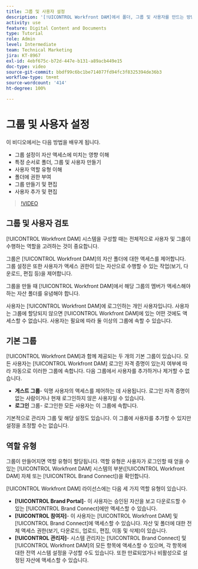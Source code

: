 ```yaml
---
title: 그룹 및 사용자 설정
description: '[!UICONTROL Workfront DAM]에서 폴더, 그룹 및 사용자를 만드는 방법을 알아봅니다. 사용자 역할 유형을 이해하고 폴더에 권한을 부여합니다.'
activity: use
feature: Digital Content and Documents
type: Tutorial
role: Admin
level: Intermediate
team: Technical Marketing
jira: KT-8967
exl-id: 4ebf675c-b72d-447e-b131-a89acb449e15
doc-type: video
source-git-commit: bbdf99c6bc1be714077fd94fc3f8325394de36b3
workflow-type: tm+mt
source-wordcount: '414'
ht-degree: 100%

---
```


# 그룹 및 사용자 설정

이 비디오에서는 다음 방법을 배우게 됩니다.

* 그룹 설정이 자산 액세스에 미치는 영향 이해
* 특정 순서로 폴더, 그룹 및 사용자 만들기
* 사용자 역할 유형 이해
* 폴더에 권한 부여
* 그룹 만들기 및 편집
* 사용자 추가 및 편집

>[!VIDEO](https://video.tv.adobe.com/v/3414470/?quality=12&learn=on&enablevpops=1&captions=kor)

## 그룹 및 사용자 검토

[!UICONTROL Workfront DAM] 시스템을 구성할 때는 전체적으로 사용자 및 그룹이 수행하는 역할을 고려하는 것이 중요합니다.

그룹은 [!UICONTROL Workfront DAM]의 자산 폴더에 대한 액세스를 제어합니다. 그룹 설정은 또한 사용자가 액세스 권한이 있는 자산으로 수행할 수 있는 작업(보기, 다운로드, 편집 등)을 제어합니다.

그룹을 만들 때 [!UICONTROL Workfront DAM]에서 해당 그룹의 멤버가 액세스해야 하는 자산 폴더를 유념해야 합니다.

사용자는 [!UICONTROL Workfront DAM]에 로그인하는 개인 사용자입니다. 사용자는 그룹에 할당되지 않으면 [!UICONTROL Workfront DAM]에 있는 어떤 것에도 액세스할 수 없습니다. 사용자는 필요에 따라 둘 이상의 그룹에 속할 수 있습니다.

## 기본 그룹

[!UICONTROL Workfront DAM]과 함께 제공되는 두 개의 기본 그룹이 있습니다. 모든 사용자는 [!UICONTROL Workfront DAM] 로그인 자격 증명이 있는지 여부에 따라 자동으로 이러한 그룹에 속합니다. 다음 그룹에서 사용자를 추가하거나 제거할 수 없습니다.

* **게스트 그룹**- 익명 사용자의 액세스를 제어하는 데 사용됩니다. 로그인 자격 증명이 없는 사람이거나 현재 로그인하지 않은 사용자일 수 있습니다.
* **로그인** 그룹- 로그인한 모든 사용자는 이 그룹에 속합니다.

기본적으로 관리자 그룹 및 해당 설정도 있습니다. 이 그룹에 사용자를 추가할 수 있지만 설정을 조정할 수는 없습니다.

## 역할 유형

그룹이 만들어지면 역할 유형이 할당됩니다. 역할 유형은 사용자가 로그인할 때 얻을 수 있는 [!UICONTROL Workfront DAM] 시스템의 부분([!UICONTROL Workfront DAM] 자체 또는 [!UICONTROL Brand Connect])을 확인합니다.

[!UICONTROL Workfront DAM] 라이선스에는 다음 세 가지 역할 유형이 있습니다.

* **[!UICONTROL Brand Portal]**- 이 사용자는 승인된 자산을 보고 다운로드할 수 있는 [!UICONTROL Brand Connect]에만 액세스할 수 있습니다.
* **[!UICONTROL 참여자]**- 이 사용자는 [!UICONTROL Workfront DAM] 및 [!UICONTROL Brand Connect]에 액세스할 수 있습니다. 자산 및 폴더에 대한 전체 액세스 권한(보기, 다운로드, 업로드, 편집, 이동 및 삭제)이 있습니다.
* **[!UICONTROL 관리자]**- 시스템 관리자는 [!UICONTROL Brand Connect] 및 [!UICONTROL Workfront DAM]의 모든 항목에 액세스할 수 있으며, 각 항목에 대한 전역 시스템 설정을 구성할 수도 있습니다. 또한 만료되었거나 비활성으로 설정된 자산에 액세스할 수 있습니다.

<!-- 
Learn more graphic & documentation article link, below
* Understanding the difference between Workfront licenses and Workfront DAM role types
* -->
